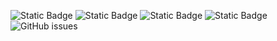 ![Static Badge](https://img.shields.io/badge/blacklists-60-000000) ![Static Badge](https://img.shields.io/badge/blacklisted-2737455-cc0000) ![Static Badge](https://img.shields.io/badge/whitelisted-2242-00CC00) ![Static Badge](https://img.shields.io/badge/streaming_blacklist-28106-000000) ![GitHub issues](https://img.shields.io/github/issues/fabriziosalmi/blacklists)
